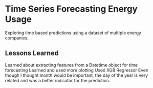 # Time Series Forecasting Energy Usage
Exploring time based predictions using a dataset of multiple energy companies.

## Lessons Learned
Learned about extracting features from a Datetime object for time forecasting
Learned and used more plotting
Used XGB Regressor
Even though I thought month would be important, the day of the year is very related and was a better indicator for the prediction.
